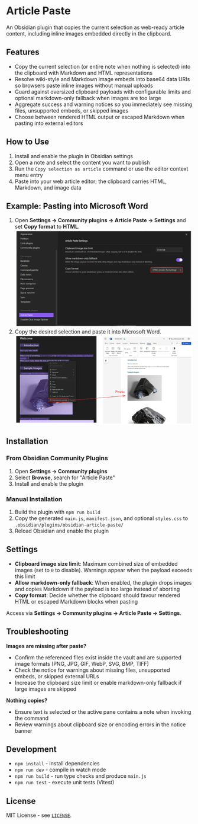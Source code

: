 # Article Paste

An Obsidian plugin that copies the current selection as web-ready article content, including inline images embedded directly in the clipboard.

## Features

- Copy the current selection (or entire note when nothing is selected) into the clipboard with Markdown and HTML representations
- Resolve wiki-style and Markdown image embeds into base64 data URIs so browsers paste inline images without manual uploads
- Guard against oversized clipboard payloads with configurable limits and optional markdown-only fallback when images are too large
- Aggregate success and warning notices so you immediately see missing files, unsupported embeds, or skipped images
- Choose between rendered HTML output or escaped Markdown when pasting into external editors

## How to Use

1. Install and enable the plugin in Obsidian settings
2. Open a note and select the content you want to publish
3. Run the `Copy selection as article` command or use the editor context menu entry
4. Paste into your web article editor; the clipboard carries HTML, Markdown, and image data

## Example: Pasting into Microsoft Word

1. Open **Settings -> Community plugins -> Article Paste -> Settings** and set **Copy format** to **HTML**.
   ![Copy format set to HTML](images/copy-format-html.png)
2. Copy the desired selection and paste it into Microsoft Word.
   ![Pasting article content into Word](images/paste-word-doc.png)

## Installation

### From Obsidian Community Plugins

1. Open **Settings -> Community plugins**
2. Select **Browse**, search for "Article Paste"
3. Install and enable the plugin

### Manual Installation

1. Build the plugin with `npm run build`
2. Copy the generated `main.js`, `manifest.json`, and optional `styles.css` to `.obsidian/plugins/obsidian-article-paste/`
3. Reload Obsidian and enable the plugin

## Settings

- **Clipboard image size limit**: Maximum combined size of embedded images (set to `0` to disable). Warnings appear when the payload exceeds this limit
- **Allow markdown-only fallback**: When enabled, the plugin drops images and copies Markdown if the payload is too large instead of aborting
- **Copy format**: Decide whether the clipboard should favour rendered HTML or escaped Markdown blocks when pasting

Access via **Settings -> Community plugins -> Article Paste -> Settings**.

## Troubleshooting

**Images are missing after paste?**
- Confirm the referenced files exist inside the vault and are supported image formats (PNG, JPG, GIF, WebP, SVG, BMP, TIFF)
- Check the notice for warnings about missing files, unsupported embeds, or skipped external URLs
- Increase the clipboard size limit or enable markdown-only fallback if large images are skipped

**Nothing copies?**
- Ensure text is selected or the active pane contains a note when invoking the command
- Review warnings about clipboard size or encoding errors in the notice banner

## Development

- `npm install` - install dependencies
- `npm run dev` - compile in watch mode
- `npm run build` - run type checks and produce `main.js`
- `npm run test` - execute unit tests (Vitest)

## License

MIT License - see [`LICENSE`](LICENSE).
